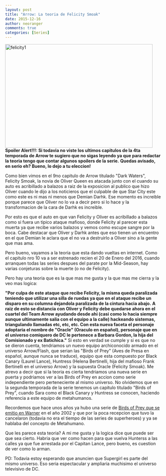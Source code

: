 ```yaml
---
layout: post
title: "Arrow: La teoria de Felicity Smoak"
date: 2015-12-16
author: neoranger
comments: true
categories: [Series]
---
```

<a href="http://www.neositelinux.com.ar/wp-content/uploads/2015/12/felicity1.jpg" rel="attachment wp-att-979"><img class="  wp-image-2435 aligncenter" src="https://blogneositelinux.files.wordpress.com/2016/10/felicity1.jpg" alt="felicity1" width="477" height="335" /></a><strong>
Spoiler Alert!!!: Si todavia no viste los ultimos capitulos de la 4ta temporada de Arrow te sugiero que no sigas leyendo ya que para redactar la teoria tengo que contar algunos spoilers de la serie.</strong>
<strong>Quedas avisado, en serio eh? Bueno, lo dejo a tu eleccion!</strong>

Como bien vimos en el 9no capitulo de Arrow titulado "Dark Waters", Felicity Smoak, la novia de Oliver Queen es atacada junto con el cuando su auto es acribillado a balazos a raiz de la exposicion al publico que hizo Oliver cuando le dijo a los noticieros que el culpable de que Star City este como este es ni mas ni menos que Demian Darhk.
Ese momento es increible porque parece que Oliver no lo va a decir pero si lo hace y la transformacion de la cara de Darhk es increible.

Por esto es que el auto en que van Felicity y Oliver es acribillado a balazos como si fuera un tipico ataque mafioso, donde Felicity al parecer esta muerta ya que recibe varios balazos y vemos como escupe sangre por la boca.
Cabe destacar que Oliver y Darhk antes que eso tienen un encuentro en el que Demian le aclara que el no va a destruirlo a Oliver sino a la gente que mas ama.

Pero bueno, vayamos a la teoria que esta dando vueltas en internet. Como el capitulo nro 10 va a ser estrenado recien el 20 de Enero del 2016, cuando arranquen todas las series despues del parate por la Mid-Season, hay varias conjeturas sobre la muerte (o no de Felicity).

Pero hay una teoria que es la que mas me gusta y la que mas me cierra y la veo mas logica:

<strong>"Por culpa de este ataque que recibe Felicity, la misma queda paralizada teniendo que utilizar una silla de ruedas ya que en el ataque recibe un disparo en su columna dejandola paralizada de la cintura hacia abajo.</strong>
<strong>A raiz de esto se distancia con Oliver y Felicity debe quedarse ahora en el cuartel del Team Arrow ayudando desde ahi (casi como lo hacia siempre aunque ultimamente salia con el equipo a la calle) hackeando sistemas, triangulando llamadas etc, etc, etc. Con esta nueva faceta el personaje adoptaria el nombre de "Oracle" (Oraculo en español), personaje que en el universo comiquero de DC le pertenece a Barbara Gordon, la hija del Comisionado y ex Batichica."</strong>
Si esto en verdad se cumple y si es que no se dieron cuenta, tendriamos un nuevo equipo archiconocido armado en el universo Arrow/Flash, que serian las "Birds of Prey" (Aves de Presa en español, aunque nunca se traduce), equipo que esta compuesto por Black Canary (Laurel Lance), Huntress (Helena Bertinelli, hija del mafioso Frank Bertinelli en el universo Arrow) y la supuesta Oracle (Felicity Smoak).
Me atrevo a decir que si la teoria es cierta tendriamos una nueva serie en puerta y podriamos ver a las Birds of Prey en accion como serie independiente pero perteneciente al mismo universo. No olvidemos que en la segunda temporada de la serie tenemos un capitulo titulado "Birds of Prey", cuando Sara como el Black Canary y Huntress se conocen, haciendo referencia a este equipo de metahumanos.

Recordemos que hace unos años ya hubo una serie de <a href="http://www.imdb.com/title/tt0312098/">Birds of Prey que se emitio en Warner</a> en el año 2002 y que por la poca recepcion que tuvo la cancelaron (todavia no era el tiempo de las series de superheroes) y ya se hablaba del concepto de Metahumano.

Que les parece esta teoria? A mi me gusta y la logica dice que puede ser que sea cierto. Habria que ver como hacen para que vuelva Hunterss a las calles ya que fue arrestada por el Capitan Lance, pero bueno, es cuestion de ver como lo arman.

PD: Todavia estoy esperando que anuncien que Supergirl es parte del mismo universo. Eso seria espectacular y ampliaria muchisimo el universo televisivo de DC.
